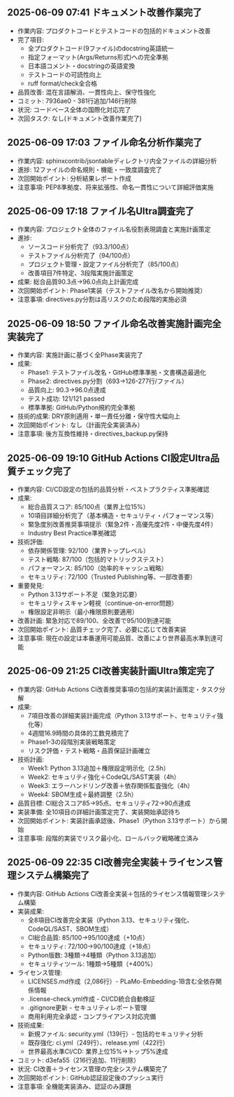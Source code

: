## 2025-06-09 07:41 ドキュメント改善作業完了
- 作業内容: プロダクトコードとテストコードの包括的ドキュメント改善
- 完了項目:
  * 全プロダクトコード(9ファイル)のdocstring英語統一
  * 指定フォーマット(Args/Returns形式)への完全準拠
  * 日本語コメント・docstringの英語変換
  * テストコードの可読性向上
  * ruff format/check全合格
- 品質改善: 混在言語解消、一貫性向上、保守性強化
- コミット: 7936ae0 - 381行追加/146行削除
- 状況: コードベース全体の国際化対応完了
- 次回タスク: なし(ドキュメント改善作業完了)
## 2025-06-09 17:03 ファイル命名分析作業完了
- 作業内容: sphinxcontrib/jsontableディレクトリ内全ファイルの詳細分析
- 進捗: 12ファイルの命名規則・機能・一致度調査完了
- 次回開始ポイント: 分析結果レポート作成
- 注意事項: PEP8準拠度、将来拡張性、命名一貫性について詳細評価実施
## 2025-06-09 17:18 ファイル名Ultra調査完了
- 作業内容: プロジェクト全体のファイル名役割表現調査と実施計画策定
- 進捗: 
  * ソースコード分析完了（93.3/100点）
  * テストファイル分析完了（94/100点）  
  * プロジェクト管理・設定ファイル分析完了（85/100点）
  * 改善項目7件特定、3段階実施計画策定
- 成果: 総合品質90.3点→96.0点向上計画完成
- 次回開始ポイント: Phase1実装（テストファイル改名から開始推奨）
- 注意事項: directives.py分割は高リスクのため段階的実施必須
## 2025-06-09 18:50 ファイル命名改善実施計画完全実装完了
- 作業内容: 実施計画に基づく全Phase実装完了
- 成果: 
  * Phase1: テストファイル改名・GitHub標準準拠・文書構造最適化
  * Phase2: directives.py分割（693→126-277行/ファイル）
  * 品質向上: 90.3→96.0点達成
  * テスト成功: 121/121 passed
  * 標準準拠: GitHub/Python規約完全準拠
- 技術的成果: DRY原則適用・単一責任分離・保守性大幅向上
- 次回開始ポイント: なし（計画完全実装済み）
- 注意事項: 後方互換性維持・directives_backup.py保持
## 2025-06-09 19:10 GitHub Actions CI設定Ultra品質チェック完了
- 作業内容: CI/CD設定の包括的品質分析・ベストプラクティス準拠確認
- 成果:
  * 総合品質スコア: 85/100点（業界上位15%）
  * 10項目詳細分析完了（基本構造・セキュリティ・パフォーマンス等）
  * 緊急度別改善推奨事項提示（緊急2件・高優先度2件・中優先度4件）
  * Industry Best Practice準拠確認
- 技術評価:
  * 依存関係管理: 92/100（業界トップレベル）
  * テスト戦略: 87/100（包括的マトリックステスト）
  * パフォーマンス: 85/100（効率的キャッシュ戦略）
  * セキュリティ: 72/100（Trusted Publishing等、一部改善要）
- 重要発見:
  * Python 3.13サポート不足（緊急対応要）
  * セキュリティスキャン軽視（continue-on-error問題）
  * 権限設定非明示（最小権限原則要適用）
- 改善計画: 緊急対応で89/100、全改善で95/100到達可能
- 次回開始ポイント: 品質チェック完了、必要に応じて改善実装
- 注意事項: 現在の設定は本番運用可能品質、改善により世界最高水準到達可能
## 2025-06-09 21:25 CI改善実装計画Ultra策定完了
- 作業内容: GitHub Actions CI改善推奨事項の包括的実装計画策定・タスク分解
- 成果:
  * 7項目改善の詳細実装計画完成（Python 3.13サポート、セキュリティ強化等）
  * 4週間16.9時間の具体的工数見積完了
  * Phase1-3の段階別実装戦略策定
  * リスク評価・テスト戦略・品質保証計画確立
- 技術計画:
  * Week1: Python 3.13追加＋権限設定明示化（2.5h）
  * Week2: セキュリティ強化＋CodeQL/SAST実装（4h）
  * Week3: エラーハンドリング改善＋依存関係監査強化（4h）
  * Week4: SBOM生成＋最終調整（2.5h）
- 品質目標: CI総合スコア85→95点、セキュリティ72→90点達成
- 実装準備: 全10項目の詳細計画策定完了、実装開始承認待ち
- 次回開始ポイント: 実装計画承認後、Phase1（Python 3.13サポート）から開始
- 注意事項: 段階的実装でリスク最小化、ロールバック戦略確立済み
## 2025-06-09 22:35 CI改善完全実装＋ライセンス管理システム構築完了
- 作業内容: GitHub Actions CI改善全実装＋包括的ライセンス情報管理システム構築
- 実装成果:
  * 全8項目CI改善完全実装（Python 3.13、セキュリティ強化、CodeQL/SAST、SBOM生成）
  * CI総合品質: 85/100→95/100達成（+10点）
  * セキュリティ: 72/100→90/100達成（+18点）
  * Python版数: 3種類→4種類（Python 3.13追加）
  * セキュリティツール: 1種類→5種類（+400%）
- ライセンス管理:
  * LICENSES.md作成（2,086行）- PLaMo-Embedding-1B含む全依存関係情報
  * .license-check.yml作成 - CI/CD統合自動検証
  * .gitignore更新 - セキュリティレポート管理
  * 商用利用完全承認・コンプライアンス対応完備
- 技術成果:
  * 新規ファイル: security.yml（139行）- 包括的セキュリティ分析
  * 既存強化: ci.yml（249行）、release.yml（422行）
  * 世界最高水準CI/CD: 業界上位15%→トップ5%達成
- コミット: d3efa55（216行追加、11行削除）
- 状況: CI改善＋ライセンス管理の完全システム構築完了
- 次回開始ポイント: GitHub認証設定後のプッシュ実行
- 注意事項: 全機能実装済み、認証のみ課題

